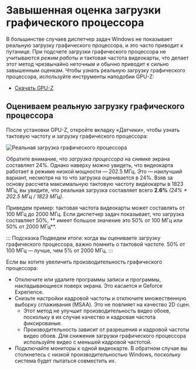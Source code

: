 # Завышенная оценка загрузки графического процессора

В большинстве случаев диспетчер задач Windows не показывает реальную загрузку графического процессора, и это часто приводит к путанице. При подсчете загрузки графического процессора не учитываются *режим работы* и тактовая частота видеокарты, что делает этот метод чрезвычайно неточным и обычно приводит к сильно завышенным оценкам. Чтобы узнать реальную загрузку графического процессора, используйте инструменты наподобии GPU-Z:

* [Скачать GPU-Z](https://www.techpowerup.com/gpuz/)

## Оцениваем реальную загрузку графического процессора

После установки GPU-Z, откройте вкладку «Датчики», чтобы узнать тактовую частоту и загрузку графического процессора:

![Реальная загрузка графического процессора](./gpuz.png)

Обратите внимание, что *загрузка процессора* на снимке экрана составляет 24%. Однако наверху можно увидеть, что видеокарта работает в режиме низкой мощности — 202.5 МГц. Это — наилучший вариант, несмотря на то что загрузка оценивается в 24%. Взяв за основу рассчета максимальную тактовую частоту видеокарты в 1823 МГц, вы увидите, что реальная загрузка составляет всего **2.6%** *(24% * 202.5 МГц / 1823 МГц)*.

Приведем пример: тактовая частота видеокарты может составлять от 100 МГц до 2000 МГц. Если диспетчер задач показывает, что загрузка составляет 50%, ** имеет большое значение это 50% от 100 МГц или 50% от 2000 МГц**.

::: Подсказка Подведем итоги: когда вы оцениваете загрузку графического процессора, важно помнить о тактовой частоте. 50% от 100 МГц — лучше, чем 5% от 2000 МГц. :::

Если вы хотите увеличить производительность графического процессора:

* Отключите или удалите программы записи и программы, накладывающиеся поверх экрана. Это касается и Geforce Experience.
* Снизьте настройки кадровой частоты и отключите множественную выборку сглаживания (MSAA). Это не повлияет на качество 2D сцен.
    * Этот метод не улучшит производительность видео обоев, поскольку в их случае качество и кадровая частота фиксированые.
    * Производительность зависит от разрешения и кадровой частоты видео обоев. Для снижения загрузки графического процессора используйте видео с меньшей кадровой частотой.
* Подключайте мониторы к одной видеокарте. В обратном случае вы столкнетесь с низкой производительностью Windows, поскольку система будет пытаться совместить их.